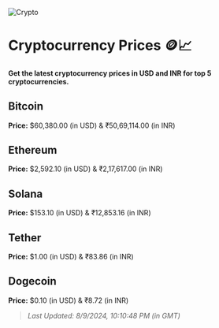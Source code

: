
![Crypto](https://www.techguide.com.au/wp-content/uploads/2020/11/crypto3.jpeg)

# Cryptocurrency Prices 🪙📈

#### Get the latest cryptocurrency prices in USD and INR for top 5 cryptocurrencies.

## Bitcoin

**Price:** $60,380.00 (in USD) & ₹50,69,114.00 (in INR)

## Ethereum

**Price:** $2,592.10 (in USD) & ₹2,17,617.00 (in INR)

## Solana

**Price:** $153.10 (in USD) & ₹12,853.16 (in INR)

## Tether

**Price:** $1.00 (in USD) & ₹83.86 (in INR)

## Dogecoin

**Price:** $0.10 (in USD) & ₹8.72 (in INR)

> _Last Updated: 8/9/2024, 10:10:48 PM (in GMT)_

